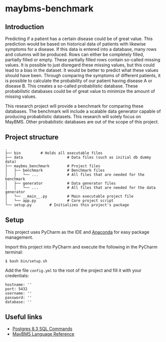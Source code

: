 # maybms-benchmark

## Introduction
Predicting if a patient has a certain disease could be of great value. This prediction would be based on historical data of patients with likewise symptoms for a disease. If this data is entered into a database, many rows and columns will be produced. Rows can either be completely filled, partially filled or empty. These partially filled rows contain so-called missing values. It is possible to just disregard these missing values, but this could lead to a bias in the dataset. It would be better to predict what these values should have been. Through comparing the symptoms of different patients, it is possible to calculate the probability of our patient having disease A or disease B. This creates a so-called probabilistic database. These probabilistic databases could be of great value to minimize the amount of missing values. 

This research project will provide a benchmark for comparing these databases. The benchmark will include a scalable data generator capable of producing probabilistic datasets. This research will solely focus on MayBMS. Other probabilistic databases are out of the scope of this project.

## Project structure
    .
    ├── bin			# Holds all executable files
    ├── data                    # Data files (such as initial db dummy data)
    ├── maybms_benchmark        # Project files
    │   ├── benchmark           # Benchmark files
    │   │   └── ...             # All files that are needed for the benchmark
    │   ├── generator           # Data generator files
    │   │   └── ...             # All files that are needed for the data generator
    │   └── __main__.py         # Main executable project file
    │   └── app.py              # Core project script
    └── setup.py		# Initializes this project's package
	
## Setup

This project uses PyCharm as the IDE and [Anaconda](https://www.anaconda.com/) for easy package management.

Import this project into PyCharm and execute the following in the PyCharm terminal:

```
$ bash bin/setup.sh
```

Add the file ```config.yml``` to the root of the project and fill it with your credentials:
```
hostname: ''
port: 5432
username: ''
password: ''
database: ''
```

## Useful links

- [Postgres 8.3 SQL Commands](https://www.postgresql.org/docs/8.3/sql-commands.html)
- [MayBMS Language Reference](http://maybms.sourceforge.net/manual/index.html#x1-450006.2)

